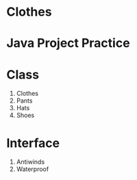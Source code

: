 # Clothes
Java Project Practice
====================
# Class

1.	Clothes
2.	Pants
3.  Hats
4.  Shoes

# Interface

1.	Antiwinds
2.  Waterproof

